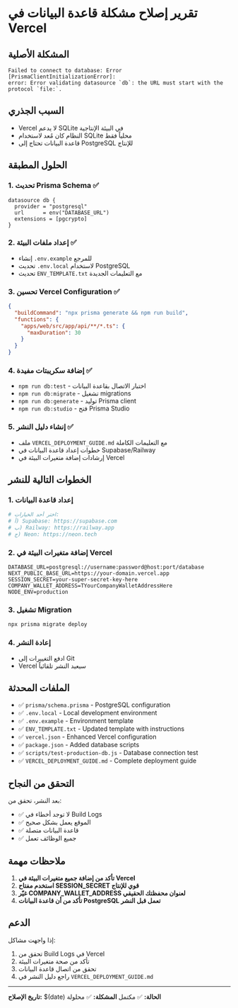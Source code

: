 # تقرير إصلاح مشكلة قاعدة البيانات في Vercel

## المشكلة الأصلية
```
Failed to connect to database: Error [PrismaClientInitializationError]: 
error: Error validating datasource `db`: the URL must start with the protocol `file:`.
```

## السبب الجذري
- Vercel لا يدعم SQLite في البيئة الإنتاجية
- النظام كان مُعد لاستخدام SQLite محلياً فقط
- قاعدة البيانات تحتاج إلى PostgreSQL للإنتاج

## الحلول المطبقة

### 1. تحديث Prisma Schema ✅
```prisma
datasource db {
  provider = "postgresql"
  url      = env("DATABASE_URL")
  extensions = [pgcrypto]
}
```

### 2. إعداد ملفات البيئة ✅
- إنشاء `.env.example` للمرجع
- تحديث `.env.local` لاستخدام PostgreSQL
- تحديث `ENV_TEMPLATE.txt` مع التعليمات الجديدة

### 3. تحسين Vercel Configuration ✅
```json
{
  "buildCommand": "npx prisma generate && npm run build",
  "functions": {
    "apps/web/src/app/api/**/*.ts": {
      "maxDuration": 30
    }
  }
}
```

### 4. إضافة سكريبتات مفيدة ✅
- `npm run db:test` - اختبار الاتصال بقاعدة البيانات
- `npm run db:migrate` - تشغيل migrations
- `npm run db:generate` - توليد Prisma client
- `npm run db:studio` - فتح Prisma Studio

### 5. إنشاء دليل النشر ✅
- ملف `VERCEL_DEPLOYMENT_GUIDE.md` مع التعليمات الكاملة
- خطوات إعداد قاعدة البيانات في Supabase/Railway
- إرشادات إضافة متغيرات البيئة في Vercel

## الخطوات التالية للنشر

### 1. إعداد قاعدة البيانات
```bash
# اختر أحد الخيارات:
# أ) Supabase: https://supabase.com
# ب) Railway: https://railway.app
# ج) Neon: https://neon.tech
```

### 2. إضافة متغيرات البيئة في Vercel
```
DATABASE_URL=postgresql://username:password@host:port/database
NEXT_PUBLIC_BASE_URL=https://your-domain.vercel.app
SESSION_SECRET=your-super-secret-key-here
COMPANY_WALLET_ADDRESS=TYourCompanyWalletAddressHere
NODE_ENV=production
```

### 3. تشغيل Migration
```bash
npx prisma migrate deploy
```

### 4. إعادة النشر
- ادفع التغييرات إلى Git
- Vercel سيعيد النشر تلقائياً

## الملفات المحدثة

- ✅ `prisma/schema.prisma` - PostgreSQL configuration
- ✅ `.env.local` - Local development environment
- ✅ `.env.example` - Environment template
- ✅ `ENV_TEMPLATE.txt` - Updated template with instructions
- ✅ `vercel.json` - Enhanced Vercel configuration
- ✅ `package.json` - Added database scripts
- ✅ `scripts/test-production-db.js` - Database connection test
- ✅ `VERCEL_DEPLOYMENT_GUIDE.md` - Complete deployment guide

## التحقق من النجاح

بعد النشر، تحقق من:
- ✅ لا توجد أخطاء في Build Logs
- ✅ الموقع يعمل بشكل صحيح
- ✅ قاعدة البيانات متصلة
- ✅ جميع الوظائف تعمل

## ملاحظات مهمة

1. **تأكد من إضافة جميع متغيرات البيئة في Vercel**
2. **استخدم مفتاح SESSION_SECRET قوي للإنتاج**
3. **غيّر COMPANY_WALLET_ADDRESS لعنوان محفظتك الحقيقي**
4. **تأكد من أن قاعدة البيانات PostgreSQL تعمل قبل النشر**

## الدعم

إذا واجهت مشاكل:
1. تحقق من Build Logs في Vercel
2. تأكد من صحة متغيرات البيئة
3. تحقق من اتصال قاعدة البيانات
4. راجع دليل النشر في `VERCEL_DEPLOYMENT_GUIDE.md`

---
**تاريخ الإصلاح:** $(date)
**الحالة:** ✅ مكتمل
**المشكلة:** ✅ محلولة
